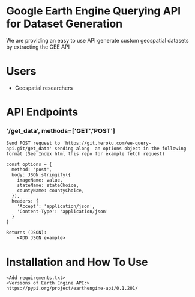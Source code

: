 # Google Earth Engine Querying API for Dataset Generation
We are providing an easy to use API generate custom geospatial datasets by extracting the GEE API  

# Users
* Geospatial researchers

# API Endpoints

### '/get_data', methods=['GET','POST']

    Send POST request to 'https://git.heroku.com/ee-query-api.git/get_data' sending along  an options object in the following format (See Index html this repo for example fetch request)

    const options = {
      method: 'post',
      body: JSON.stringify({
        imageName: value,
        stateName: stateChoice,
        countyName: countyChoice,
      }),
      headers: {
        'Accept': 'application/json',
        'Content-Type': 'application/json'
      }
    }

    Returns (JSON):
        <ADD JSON example>




# Installation and How To Use

    <Add requirements.txt>
    <Versions of Earth Engine API:>
    https://pypi.org/project/earthengine-api/0.1.201/
